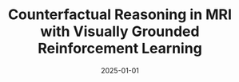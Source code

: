 ---
title: Counterfactual Reasoning in MRI with Visually Grounded Reinforcement Learning
authors:
- Faris H. Rizk
- Nan Xi
- Junsong Yuan
date: 2025-01-01
publishDate: '2025-08-18T10:12:39.683345Z'
publication_types:
- manuscript
---